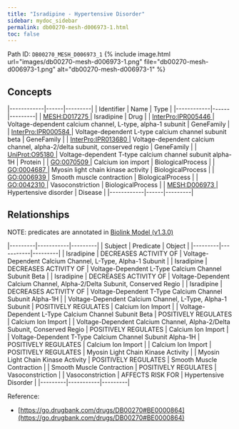 ```yaml
---
title: "Isradipine - Hypertensive Disorder"
sidebar: mydoc_sidebar
permalink: db00270-mesh-d006973-1.html
toc: false 
---
```



Path ID: `DB00270_MESH_D006973_1`
{% include image.html url="images/db00270-mesh-d006973-1.png" file="db00270-mesh-d006973-1.png" alt="db00270-mesh-d006973-1" %}

## Concepts

|------------|------|---------|
| Identifier | Name | Type    |
|------------|------|---------|
| <a href="https://identifiers.org/MESH:D017275">MESH:D017275 </a> | Isradipine | Drug |
| <a href="https://identifiers.org/InterPro:IPR005446">InterPro:IPR005446 </a> | Voltage-dependent calcium channel, L-type, alpha-1 subunit | GeneFamily |
| <a href="https://identifiers.org/InterPro:IPR000584">InterPro:IPR000584 </a> | Voltage-dependent L-type calcium channel subunit beta | GeneFamily |
| <a href="https://identifiers.org/InterPro:IPR013680">InterPro:IPR013680 </a> | Voltage-dependent calcium channel, alpha-2/delta subunit, conserved regio | GeneFamily |
| <a href="https://identifiers.org/UniProt:O95180">UniProt:O95180 </a> | Voltage-dependent T-type calcium channel subunit alpha-1H | Protein |
| <a href="https://identifiers.org/GO:0070509">GO:0070509 </a> | Calcium ion import | BiologicalProcess |
| <a href="https://identifiers.org/GO:0004687">GO:0004687 </a> | Myosin light chain kinase activity | BiologicalProcess |
| <a href="https://identifiers.org/GO:0006939">GO:0006939 </a> | Smooth muscle contraction | BiologicalProcess |
| <a href="https://identifiers.org/GO:0042310">GO:0042310 </a> | Vasoconstriction | BiologicalProcess |
| <a href="https://identifiers.org/MESH:D006973">MESH:D006973 </a> | Hypertensive disorder | Disease |
|------------|------|---------|

## Relationships


NOTE: predicates are annotated in <a href="https://github.com/biolink/biolink-model/releases/tag/v1.3.0">Biolink Model (v1.3.0)</a>

|---------|-----------|---------|
| Subject | Predicate | Object  |
|---------|-----------|---------|
| Isradipine | DECREASES ACTIVITY OF | Voltage-Dependent Calcium Channel, L-Type, Alpha-1 Subunit |
| Isradipine | DECREASES ACTIVITY OF | Voltage-Dependent L-Type Calcium Channel Subunit Beta |
| Isradipine | DECREASES ACTIVITY OF | Voltage-Dependent Calcium Channel, Alpha-2/Delta Subunit, Conserved Regio |
| Isradipine | DECREASES ACTIVITY OF | Voltage-Dependent T-Type Calcium Channel Subunit Alpha-1H |
| Voltage-Dependent Calcium Channel, L-Type, Alpha-1 Subunit | POSITIVELY REGULATES | Calcium Ion Import |
| Voltage-Dependent L-Type Calcium Channel Subunit Beta | POSITIVELY REGULATES | Calcium Ion Import |
| Voltage-Dependent Calcium Channel, Alpha-2/Delta Subunit, Conserved Regio | POSITIVELY REGULATES | Calcium Ion Import |
| Voltage-Dependent T-Type Calcium Channel Subunit Alpha-1H | POSITIVELY REGULATES | Calcium Ion Import |
| Calcium Ion Import | POSITIVELY REGULATES | Myosin Light Chain Kinase Activity |
| Myosin Light Chain Kinase Activity | POSITIVELY REGULATES | Smooth Muscle Contraction |
| Smooth Muscle Contraction | POSITIVELY REGULATES | Vasoconstriction |
| Vasoconstriction | AFFECTS RISK FOR | Hypertensive Disorder |
|---------|-----------|---------|

Reference: 
  - [https://go.drugbank.com/drugs/DB00270#BE0000864](https://go.drugbank.com/drugs/DB00270#BE0000864)
